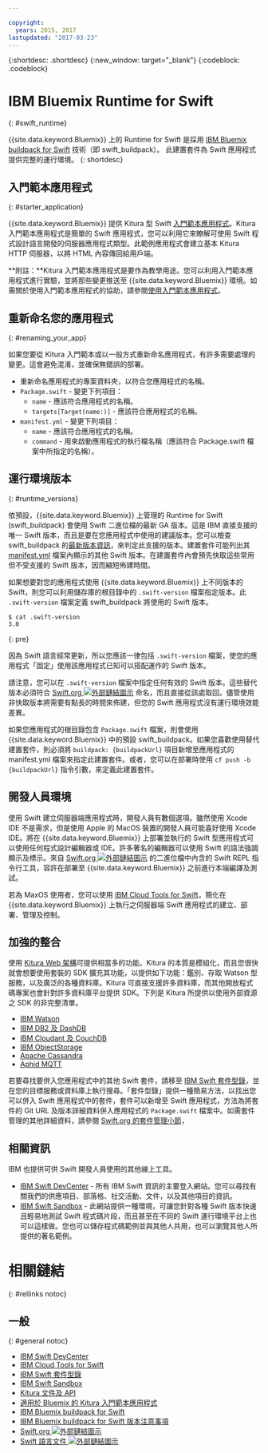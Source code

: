 ```yaml
---

copyright:
  years: 2015, 2017
lastupdated: "2017-03-23"
---
```


{:shortdesc: .shortdesc}
{:new_window: target="_blank"}
{:codeblock: .codeblock}

# IBM Bluemix Runtime for Swift
{: #swift_runtime}

{{site.data.keyword.Bluemix}} 上的 Runtime for Swift 是採用 [IBM Bluemix buildpack for Swift](https://github.com/IBM-Swift/swift-buildpack) 技術（即 swift_buildpack）。
此建置套件為 Swift 應用程式提供完整的運行環境。
{: shortdesc}

## 入門範本應用程式
{: #starter_application}

{{site.data.keyword.Bluemix}} 提供 Kitura 型 Swift [入門範本應用程式](https://github.com/IBM-Bluemix/Kitura-Starter)。Kitura 入門範本應用程式是簡單的 Swift 應用程式，您可以利用它來瞭解可使用 Swift 程式設計語言開發的伺服器應用程式類型。此範例應用程式會建立基本 Kitura HTTP 伺服器，以將 HTML 內容傳回給用戶端。

**附註：**Kitura 入門範本應用程式是要作為教學用途。您可以利用入門範本應用程式進行實驗，並將那些變更推送至 {{site.data.keyword.Bluemix}} 環境。如需關於使用入門範本應用程式的協助，請參閱[使用入門範本應用程式](../../cfapps/starter_app_usage.html)。

## 重新命名您的應用程式
{: #renaming_your_app}

如果您要從 Kitura 入門範本或以一般方式重新命名應用程式，有許多需要處理的變更。這會避免混淆，並確保無錯誤的部署。

- 重新命名應用程式的專案資料夾，以符合您應用程式的名稱。
- `Package.swift` - 變更下列項目：
    - `name` - 應該符合應用程式的名稱。
    - `targets[Target(name:)]` - 應該符合應用程式的名稱。
- `manifest.yml` - 變更下列項目：
    - `name` - 應該符合應用程式的名稱。
    - `command` - 用來啟動應用程式的執行檔名稱（應該符合 Package.swift 檔案中所指定的名稱）。

## 運行環境版本
{: #runtime_versions}

依預設，{{site.data.keyword.Bluemix}} 上管理的 Runtime for Swift (swift_buildpack) 會使用 Swift 二進位檔的最新 GA 版本。這是 IBM 直接支援的唯一 Swift 版本，而且是要在您應用程式中使用的建議版本。您可以檢查 swift_buildpack 的[最新版本資訊](https://github.com/IBM-Swift/swift-buildpack/releases)，來判定此支援的版本。建置套件可能列出其 [manifest.yml](https://github.com/IBM-Swift/swift-buildpack/blob/master/manifest.yml) 檔案內顯示的其他 Swift 版本。在建置套件內會預先快取這些常用但不受支援的 Swift 版本，因而縮短佈建時間。

如果想要對您的應用程式使用 {{site.data.keyword.Bluemix}} 上不同版本的 Swift，則您可以利用儲存庫的根目錄中的 `.swift-version` 檔案指定版本。此 `.swift-version` 檔案定義 swift_buildpack 將使用的 Swift 版本。

```
$ cat .swift-version
3.0
```
{: pre}

因為 Swift 語言經常更新，所以您應該一律包括 `.swift-version` 檔案，使您的應用程式「固定」使用該應用程式已知可以搭配運作的 Swift 版本。

請注意，您可以在 `.swift-version` 檔案中指定任何有效的 Swift 版本。這些替代版本必須符合 [Swift.org ![外部鏈結圖示](../../icons/launch-glyph.svg "外部鏈結圖示")](https://swift.org/download/) 命名，而且直接從該處取回。儘管使用非快取版本將需要有點長的時間來佈建，但您的 Swift 應用程式沒有運行環境效能差異。

如果您應用程式的根目錄包含 `Package.swift` 檔案，則會使用 {{site.data.keyword.Bluemix}} 中的預設 swift_buildpack。如果您喜歡使用替代建置套件，則必須將 `buildpack: {buildpackUrl}` 項目新增至應用程式的 manifest.yml 檔案來指定此建置套件。或者，您可以在部署時使用 `cf push -b {buildpackUrl}` 指令引數，來定義此建置套件。


## 開發人員環境

使用 Swift 建立伺服器端應用程式時，開發人員有數個選項。雖然使用 Xcode IDE 不是需求，但是使用 Apple 的 MacOS 裝置的開發人員可能喜好使用 Xcode IDE。將在 {{site.data.keyword.Bluemix}} 上部署並執行的 Swift 型應用程式可以使用任何程式設計編輯器或 IDE。許多著名的編輯器可以使用 Swift 的語法強調顯示及標示。來自 [Swift.org ![外部鏈結圖示](../../icons/launch-glyph.svg "外部鏈結圖示")](https://swift.org/) 的二進位檔中內含的 Swift REPL 指令行工具，容許在部署至 {{site.data.keyword.Bluemix}} 之前進行本端編譯及測試。

若為 MaxOS 使用者，您可以使用 [IBM Cloud Tools for Swift](http://cloudtools.bluemix.net/)，簡化在 {{site.data.keyword.Bluemix}} 上執行之伺服器端 Swift 應用程式的建立、部署、管理及控制。  


## 加強的整合

使用 [Kitura Web 架構](http://ibm-swift.github.io/Kitura/)可提供相當多的功能。Kitura 的本質是模組化，而且您很快就會想要使用套裝的 SDK 擴充其功能，以提供如下功能：鑑別、存取 Watson 型服務，以及廣泛的各種資料庫。Kitura 可直接支援許多資料庫，而其他開放程式碼專案也會針對許多資料庫平台提供 SDK。下列是 Kitura 所提供以使用外部資源之 SDK 的非完整清單。

- [IBM Watson](https://swiftpkgs.ng.bluemix.net/package/IBM-Swift/swift-watson-sdk)
- [IBM DB2 及 DashDB](https://swiftpkgs.ng.bluemix.net/package/IBM-DTeam/swift-for-db2)
- [IBM Cloudant 及 CouchDB](https://swiftpkgs.ng.bluemix.net/package/cloudant/swift-cloudant)
- [IBM ObjectStorage](https://swiftpkgs.ng.bluemix.net/package/ibm-bluemix-mobile-services/bluemix-objectstorage-serversdk-swift)
- [Apache Cassandra](https://swiftpkgs.ng.bluemix.net/package/IBM-Swift/Kassandra)
- [Aphid MQTT](https://swiftpkgs.ng.bluemix.net/package/IBM-Swift/Aphid)

若要尋找要併入您應用程式中的其他 Swift 套件，請移至 [IBM Swift 套件型錄](https://swiftpkgs.ng.bluemix.net/)，並在您的目標服務或資料庫上執行搜尋。「套件型錄」提供一種簡易方法，以找出您可以併入 Swift 應用程式中的套件，套件可以新增至 Swift 應用程式，方法為將套件的 Git URL 及版本詳細資料併入應用程式的 `Package.swift` 檔案中。如需套件管理的其他詳細資料，請參閱 [Swift.org 的套件管理小節](https://swift.org/package-manager/)，


## 相關資訊

IBM 也提供可供 Swift 開發人員使用的其他線上工具。
- [IBM Swift DevCenter](https://developer.ibm.com/swift/) - 所有 IBM Swift 資訊的主要登入網站。您可以尋找有關我們的供應項目、部落格、社交活動、文件，以及其他項目的資訊。
- [IBM Swift Sandbox](https://swiftlang.ng.bluemix.net/) - 此網站提供一種環境，可讓您針對各種 Swift 版本快速且輕易地測試 Swift 程式碼片段，而且甚至在不同的 Swift 運行環境平台上也可以這樣做。您也可以儲存程式碼範例並與其他人共用，也可以瀏覽其他人所提供的著名範例。


# 相關鏈結
{: #rellinks notoc}
## 一般
{: #general notoc}
* [IBM Swift DevCenter](https://developer.ibm.com/swift/)
* [IBM Cloud Tools for Swift](http://cloudtools.bluemix.net/)
* [IBM Swift 套件型錄](https://swiftpkgs.ng.bluemix.net/)
* [IBM Swift Sandbox](https://swiftlang.ng.bluemix.net/)
* [Kitura 文件及 API](http://ibm-swift.github.io/Kitura/)
* [適用於 Bluemix 的 Kitura 入門範本應用程式](https://github.com/IBM-Bluemix/Kitura-Starter)
* [IBM Bluemix buildpack for Swift](https://github.com/IBM-Swift/swift-buildpack)
* [IBM Bluemix buildpack for Swift 版本注意事項](https://github.com/IBM-Swift/swift-buildpack/releases)
* [Swift.org ![外部鏈結圖示](../../icons/launch-glyph.svg "外部鏈結圖示")](https://swift.org/)
* [Swift 語言文件 ![外部鏈結圖示](../../icons/launch-glyph.svg "外部鏈結圖示")](https://swift.org/documentation)
